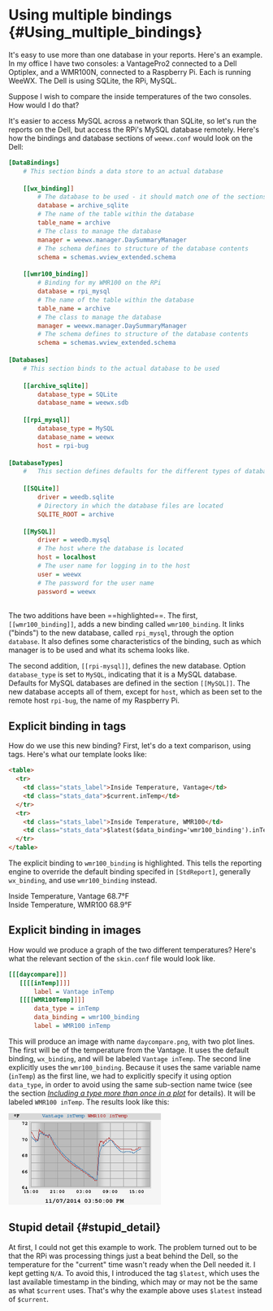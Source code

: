 # Using multiple bindings {#Using_multiple_bindings}

It's easy to use more than one database in your reports. Here's an
example. In my office I have two consoles: a VantagePro2 connected to a
Dell Optiplex, and a WMR100N, connected to a Raspberry Pi. Each is
running WeeWX. The Dell is using SQLite, the RPi, MySQL.

Suppose I wish to compare the inside temperatures of the two consoles.
How would I do that?

It's easier to access MySQL across a network than SQLite, so let's run
the reports on the Dell, but access the RPi's MySQL database remotely.
Here's how the bindings and database sections of `weewx.conf`
would look on the Dell:

``` ini hl_lines="14-22 31-34"
[DataBindings]
    # This section binds a data store to an actual database

    [[wx_binding]]
        # The database to be used - it should match one of the sections in [Databases]
        database = archive_sqlite
        # The name of the table within the database
        table_name = archive
        # The class to manage the database
        manager = weewx.manager.DaySummaryManager
        # The schema defines to structure of the database contents
        schema = schemas.wview_extended.schema

    [[wmr100_binding]]
        # Binding for my WMR100 on the RPi
        database = rpi_mysql
        # The name of the table within the database
        table_name = archive
        # The class to manage the database
        manager = weewx.manager.DaySummaryManager
        # The schema defines to structure of the database contents
        schema = schemas.wview_extended.schema

[Databases]
    # This section binds to the actual database to be used

    [[archive_sqlite]]
        database_type = SQLite
        database_name = weewx.sdb

    [[rpi_mysql]]
        database_type = MySQL
        database_name = weewx
        host = rpi-bug

[DatabaseTypes]
    #   This section defines defaults for the different types of databases.

    [[SQLite]]
        driver = weedb.sqlite
        # Directory in which the database files are located
        SQLITE_ROOT = archive

    [[MySQL]]
        driver = weedb.mysql
        # The host where the database is located
        host = localhost
        # The user name for logging in to the host
        user = weewx
        # The password for the user name
        password = weewx
    
```

The two additions have been ==highlighted==. The first,
`[[wmr100_binding]]`, adds a new binding called
`wmr100_binding`. It links ("binds") to the new database, called
`rpi_mysql`, through the option `database`. It also
defines some characteristics of the binding, such as which manager is to
be used and what its schema looks like.

The second addition, `[[rpi-mysql]]`, defines the new
database. Option `database_type` is set to `MySQL`,
indicating that it is a MySQL database. Defaults for MySQL databases are
defined in the section `[[MySQL]]`. The new database accepts
all of them, except for `host`, which as been set to the remote
host `rpi-bug`, the name of my Raspberry Pi.

## Explicit binding in tags

How do we use this new binding? First, let's do a text comparison,
using tags. Here's what our template looks like:

``` html hl_lines="8"
<table>
  <tr>
    <td class="stats_label">Inside Temperature, Vantage</td>
    <td class="stats_data">$current.inTemp</td>
  </tr>
  <tr>
    <td class="stats_label">Inside Temperature, WMR100</td>
    <td class="stats_data">$latest($data_binding='wmr100_binding').inTemp</td>
  </tr>
</table>
```

The explicit binding to `wmr100_binding` is highlighted. This
tells the reporting engine to override the default binding specifed in
`[StdReport]`, generally `wx_binding`, and use
`wmr100_binding` instead.

<div class="example_output">
  Inside Temperature, Vantage   68.7°F<br/>
  Inside Temperature, WMR100    68.9°F
</div>

## Explicit binding in images

How would we produce a graph of the two different temperatures? Here's
what the relevant section of the `skin.conf` file would look
like.

``` ini hl_lines="6"
[[[daycompare]]]
   [[[[inTemp]]]]
       label = Vantage inTemp
   [[[[WMR100Temp]]]]
       data_type = inTemp
       data_binding = wmr100_binding
       label = WMR100 inTemp
```

This will produce an image with name `daycompare.png`, with two
plot lines. The first will be of the temperature from the Vantage. It
uses the default binding, `wx_binding`, and will be labeled
`Vantage inTemp`. The second line explicitly uses the
`wmr100_binding`. Because it uses the same variable name
(`inTemp`) as the first line, we had to explicitly specify it
using option `data_type`, in order to avoid using the same
sub-section name twice (see the section *[Including a type more than
once in a plot](../image_generator/#including_same_sql_type_2x)* for details). It will be
labeled `WMR100 inTemp`. The results look like this:

![Comparing temperatures](../images/daycompare.png)


## Stupid detail {#stupid_detail}

At first, I could not get this example to work. The problem turned out
to be that the RPi was processing things just a beat behind the Dell, so
the temperature for the "current" time wasn't ready when the Dell
needed it. I kept getting `N/A`. To avoid this, I introduced the
tag `$latest`, which uses the last available timestamp in the
binding, which may or may not be the same as what `$current`
uses. That's why the example above uses `$latest` instead of
`$current`.

